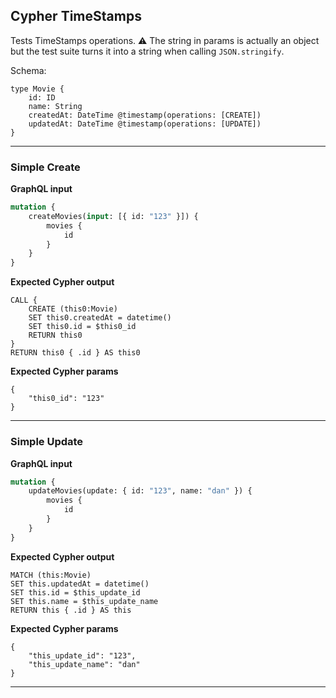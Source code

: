 ## Cypher TimeStamps

Tests TimeStamps operations. ⚠ The string in params is actually an object but the test suite turns it into a string when calling `JSON.stringify`.

Schema:

```schema
type Movie {
    id: ID
    name: String
    createdAt: DateTime @timestamp(operations: [CREATE])
    updatedAt: DateTime @timestamp(operations: [UPDATE])
}
```

---

### Simple Create

**GraphQL input**

```graphql
mutation {
    createMovies(input: [{ id: "123" }]) {
        movies {
            id
        }
    }
}
```

**Expected Cypher output**

```cypher
CALL {
    CREATE (this0:Movie)
    SET this0.createdAt = datetime()
    SET this0.id = $this0_id
    RETURN this0
}
RETURN this0 { .id } AS this0
```

**Expected Cypher params**

```cypher-params
{
    "this0_id": "123"
}
```

---

### Simple Update

**GraphQL input**

```graphql
mutation {
    updateMovies(update: { id: "123", name: "dan" }) {
        movies {
            id
        }
    }
}
```

**Expected Cypher output**

```cypher
MATCH (this:Movie)
SET this.updatedAt = datetime()
SET this.id = $this_update_id
SET this.name = $this_update_name
RETURN this { .id } AS this
```

**Expected Cypher params**

```cypher-params
{
    "this_update_id": "123",
    "this_update_name": "dan"
}
```

---
